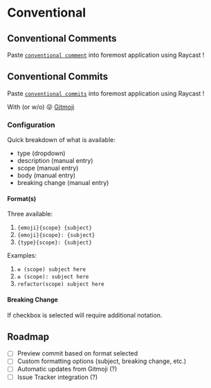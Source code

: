 # Conventional

## Conventional Comments

Paste [`conventional comment`](https://conventionalcomments.org/) into foremost application using Raycast !

## Conventional Commits

Paste [`conventional commits`](https://www.conventionalcommits.org/) into foremost application using Raycast !

With (or w/o) 😜 [Gitmoji](https://gitmoji.dev/)

### Configuration

Quick breakdown of what is available:

- type (dropdown)
- description (manual entry)
- scope (manual entry)
- body (manual entry)
- breaking change (manual entry)

#### Format(s)

Three available:

1. `{emoji}{scope} {subject}`
1. `{emoji}{scope}: {subject}`
1. `{type}{scope}: {subject}`

Examples:

1. `♻️ (scope) subject here`
1. `♻️ (scope): subject here`
1. `refactor(scope) subject here`

#### Breaking Change

If checkbox is selected will require additional notation.

## Roadmap

- [ ] Preview commit based on format selected
- [ ] Custom formatting options (subject, breaking change, etc.)
- [ ] Automatic updates from Gitmoji (?)
- [ ] Issue Tracker integration (?)
